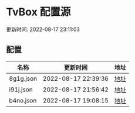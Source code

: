 
# TvBox 配置源

更新时间: 2022-08-17 23:11:03


## 配置

|   名称  | 更新时间  |地址  |
|  ----  | ----  |----  |
|  8g1g.json | 2022-08-17 22:39:36 |[地址](https://box.okeybox.top/tv/8g1g.json) |
|  i91j.json | 2022-08-17 21:56:42 |[地址](https://box.okeybox.top/tv/i91j.json) |
|  b4no.json | 2022-08-17 19:08:15 |[地址](https://box.okeybox.top/tv/b4no.json) |
  
    